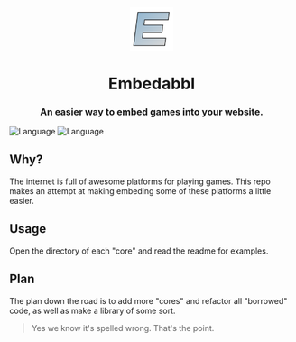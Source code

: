 <div style="text-align: center;">
    <img width="15%" src="icon.png"></img>
    <h1>Embedabbl</h1>
    <h3>An easier way to embed games into your website.</h3>
</div>

![Language](https://badgen.net/badge/license/MIT/red) ![Language](https://badgen.net/badge/language/HTML&CSS&JS/red)

## Why?
The internet is full of awesome platforms for playing games. This repo makes an attempt at making embeding some of these platforms a little easier.

## Usage
Open the directory of each "core" and read the readme for examples.

## Plan
The plan down the road is to add more "cores" and refactor all "borrowed" code, as well as make a library of some sort.


> Yes we know it's spelled wrong. That's the point.